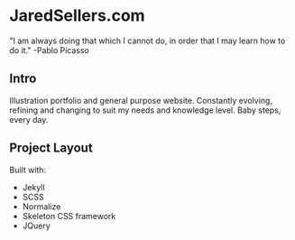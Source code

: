JaredSellers.com
====================

"I am always doing that which I cannot do, in order that I may learn how to do it."
-Pablo Picasso

## Intro ##
Illustration portfolio and general purpose website. Constantly evolving, refining and changing to suit my needs and knowledge level. Baby steps, every day.

## Project Layout ##

Built with:
* Jekyll
* SCSS
* Normalize
* Skeleton CSS framework
* JQuery



